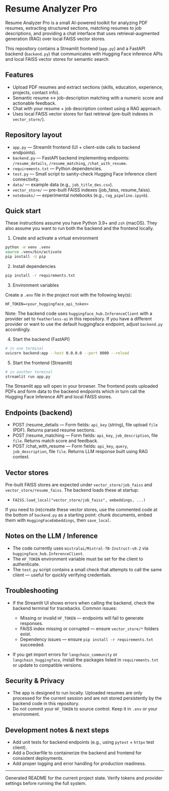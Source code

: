 # Resume Analyzer Pro

Resume Analyzer Pro is a small AI-powered toolkit for analyzing PDF resumes, extracting structured sections, matching resumes to job descriptions, and providing a chat interface that uses retrieval-augmented generation (RAG) over local FAISS vector stores.

This repository contains a Streamlit frontend (`app.py`) and a FastAPI backend (`backend.py`) that communicates with Hugging Face inference APIs and local FAISS vector stores for semantic search.

## Features
- Upload PDF resumes and extract sections (skills, education, experience, projects, contact info).
- Semantic resume ↔ job-description matching with a numeric score and actionable feedback.
- Chat with your resume + job description context using a RAG approach.
- Uses local FAISS vector stores for fast retrieval (pre-built indexes in `vector_store/`).

## Repository layout

- `app.py` — Streamlit frontend (UI + client-side calls to backend endpoints).
- `backend.py` — FastAPI backend implementing endpoints: `/resume_details`, `/resume_matching`, `/chat_with_resume`.
- `requirements.txt` — Python dependencies.
- `test.py` — Small script to sanity-check Hugging Face Inference client connectivity.
- `data/` — example data (e.g., `job_title_des.csv`).
- `vector_store/` — pre-built FAISS indexes (job_faiss, resume_faiss).
- `notebooks/` — experimental notebooks (e.g., `rag_pipeline.ipynb`).

## Quick start

These instructions assume you have Python 3.9+ and `zsh` (macOS). They also assume you want to run both the backend and the frontend locally.

1) Create and activate a virtual environment

```bash
python -m venv .venv
source .venv/bin/activate
pip install -U pip
```

2) Install dependencies

```bash
pip install -r requirements.txt
```

3) Environment variables

Create a `.env` file in the project root with the following key(s):

```
HF_TOKEN=<your_huggingface_api_token>
```

Note: The backend code uses `huggingface_hub.InferenceClient` with a provider set to `featherless-ai` in this repository. If you have a different provider or want to use the default huggingface endpoint, adjust `backend.py` accordingly.

4) Start the backend (FastAPI)

```bash
# in one terminal
uvicorn backend:app --host 0.0.0.0 --port 8000 --reload
```

5) Start the frontend (Streamlit)

```bash
# in another terminal
streamlit run app.py
```

The Streamlit app will open in your browser. The frontend posts uploaded PDFs and form data to the backend endpoints which in turn call the Hugging Face Inference API and local FAISS stores.

## Endpoints (backend)

- POST /resume_details — Form fields: `api_key` (string), file upload `file` (PDF). Returns parsed resume sections.
- POST /resume_matching — Form fields: `api_key`, `job_description`, file `file`. Returns match score and feedback.
- POST /chat_with_resume — Form fields: `api_key`, `query`, `job_description`, file `file`. Returns LLM response built using RAG context.

## Vector stores

Pre-built FAISS stores are expected under `vector_store/job_faiss` and `vector_store/resume_faiss`. The backend loads these at startup:

- `FAISS.load_local("vector_store/job_faiss", embeddings, ...)`

If you need to (re)create these vector stores, use the commented code at the bottom of `backend.py` as a starting point: chunk documents, embed them with `HuggingFaceEmbeddings`, then `save_local`.

## Notes on the LLM / Inference

- The code currently uses `mistralai/Mistral-7B-Instruct-v0.2` via `huggingface_hub.InferenceClient`.
- The `HF_TOKEN` environment variable must be set for the client to authenticate.
- The `test.py` script contains a small check that attempts to call the same client — useful for quickly verifying credentials.

## Troubleshooting

- If the Streamlit UI shows errors when calling the backend, check the backend terminal for tracebacks. Common issues:
	- Missing or invalid `HF_TOKEN` — endpoints will fail to generate responses.
	- FAISS index missing or corrupted — ensure `vector_store/*` folders exist.
	- Dependency issues — ensure `pip install -r requirements.txt` succeeded.

- If you get import errors for `langchain_community` or `langchain_huggingface`, install the packages listed in `requirements.txt` or update to compatible versions.

## Security & Privacy

- The app is designed to run locally. Uploaded resumes are only processed for the current session and are not stored persistently by the backend code in this repository.
- Do not commit your `HF_TOKEN` to source control. Keep it in `.env` or your environment.

## Development notes & next steps

- Add unit tests for backend endpoints (e.g., using `pytest` + `httpx` test client).
- Add a Dockerfile to containerize the backend and frontend for consistent deployments.
- Add proper logging and error handling for production readiness.

---

Generated README for the current project state. Verify tokens and provider settings before running the full system.

